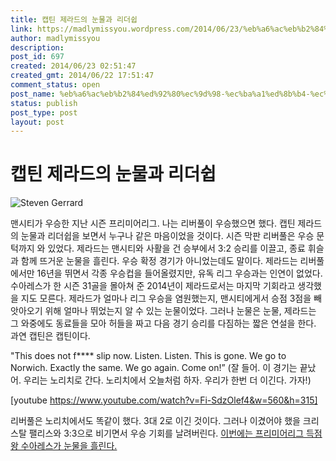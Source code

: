 ```yaml
---
title: 캡틴 제라드의 눈물과 리더쉽
link: https://madlymissyou.wordpress.com/2014/06/23/%eb%a6%ac%eb%b2%84%ed%92%80%ec%9d%98-%ec%ba%a1%ed%8b%b4-%ec%a0%9c%eb%9d%bc%eb%93%9c%ea%b0%80-%eb%b3%b4%ec%97%ac%ec%a4%80-%eb%88%88%eb%ac%bc%ea%b3%bc-%eb%a6%ac%eb%8d%94%ec%89%bd/
author: madlymissyou
description: 
post_id: 697
created: 2014/06/23 02:51:47
created_gmt: 2014/06/22 17:51:47
comment_status: open
post_name: %eb%a6%ac%eb%b2%84%ed%92%80%ec%9d%98-%ec%ba%a1%ed%8b%b4-%ec%a0%9c%eb%9d%bc%eb%93%9c%ea%b0%80-%eb%b3%b4%ec%97%ac%ec%a4%80-%eb%88%88%eb%ac%bc%ea%b3%bc-%eb%a6%ac%eb%8d%94%ec%89%bd
status: publish
post_type: post
layout: post
---
```


# 캡틴 제라드의 눈물과 리더쉽

![Steven Gerrard](http://madlymissyou.files.wordpress.com/2014/06/steven-gerrard-008.jpg)

맨시티가 우승한 지난 시즌 프리미어리그. 나는 리버풀이 우승했으면 했다. 캡틴 제라드의 눈물과 리더쉽을 보면서 누구나 같은 마음이었을 것이다. 시즌 막판 리버풀은 우승 문턱까지 와 있었다. 제라드는 맨시티와 사활을 건 승부에서 3:2 승리를 이끌고, 종료 휘슬과 함께 뜨거운 눈물을 흘린다. 우승 확정 경기가 아니었는데도 말이다. 제라드는 리버풀에서만 16년을 뛰면서 각종 우승컵을 들어올렸지만, 유독 리그 우승과는 인연이 없었다. 수아레스가 한 시즌 31골을 몰아쳐 준 2014년이 제라드로서는 마지막 기회라고 생각했을 지도 모른다. 제라드가 얼마나 리그 우승을 염원했는지, 맨시티에게서 승점 3점을 빼앗아오기 위해 얼마나 뛰었는지 알 수 있는 눈물이었다. 그러나 눈물은 눈물, 제라드는 그 와중에도 동료들을 모아 허들을 짜고 다음 경기 승리를 다짐하는 짧은 연설을 한다. 과연 캡틴은 캡틴이다. 

"This does not f**** slip now. Listen. Listen. This is gone. We go to Norwich. Exactly the same. We go again. Come on!” (잘 들어. 이 경기는 끝났어. 우리는 노리치로 간다. 노리치에서 오늘처럼 하자. 우리가 한번 더 이긴다. 가자!)

[youtube https://www.youtube.com/watch?v=Fi-SdzOlef4&w=560&h=315]

리버풀은 노리치에서도 똑같이 했다. 3대 2로 이긴 것이다. 그러나 이겼어야 했을 크리스탈 팰리스와 3:3으로 비기면서 우승 기회를 날려버린다. [이번에는 프리미어리그 득점왕 수아레스가 눈물을 흘린다.](http://tvshowdictionary.tistory.com/2709)